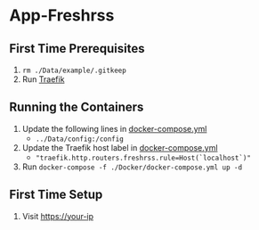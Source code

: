 # App-Freshrss

## First Time Prerequisites

1. `rm ./Data/example/.gitkeep`
2. Run [Traefik](https://github.com/mattlombana/App-Traefik)

## Running the Containers

1. Update the following lines in [docker-compose.yml](./Docker/docker-compose.yml)
    * `../Data/config:/config`
2. Update the Traefik host label in [docker-compose.yml](./Docker/docker-compose.yml)
    * ``"traefik.http.routers.freshrss.rule=Host(`localhost`)"``
3. Run `docker-compose -f ./Docker/docker-compose.yml up -d`

## First Time Setup

1. Visit <https://your-ip>
